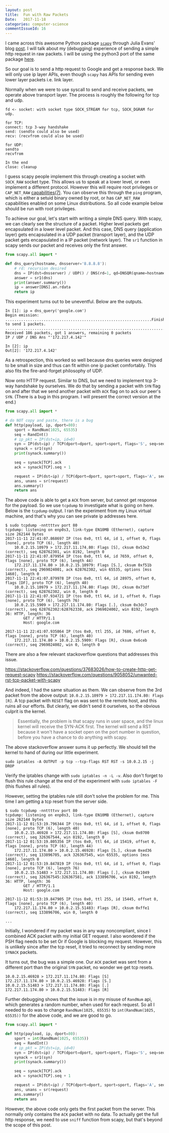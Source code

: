 ```yaml
---
layout: post
title:  Fun with Raw Packets
Date:   2017-11-18
categories: computer-science
commentIssueId: 16
---
```


I came across this awesome Python package
[`scapy`](https://github.com/secdev/scapy/) through Julia Evans' blog
[post](https://jvns.ca/blog/2013/10/31/day-20-scapy-and-traceroute/).
I will talk about my (debugging) experience of sending a simple http
request in raw packets.
I will be using the python3 port of the same package
[here](https://github.com/phaethon/scapy).

So our goal is to send a http request to Google and get a response
back.  We will only use ip layer APIs, even though `scapy` has APIs for
sending even lower layer packets i.e. link layer.

Normally when we were to use syscall to send and receive packets, we
operate above transport layer. The process is roughly the following
for tcp and udp.

```
fd <- socket: with socket type SOCK_STREAM for tcp, SOCK_DGRAM for udp.

for TCP:
connect: tcp 3-way handshake
send: (sendto could also be used)
recv: (recvfrom could also be used)

for UDP:
sendto
recvfrom

In the end
close: cleanup
```

I guess scapy people implement this through creating a socket with
`SOCK_RAW` socket type. This allows us to speak at a lower level, or
even implement a different protocol.
However this will require root privileges or `CAP_NET_RAW`
[capabilities(7)](http://man7.org/linux/man-pages/man7/capabilities.7.html).
You can observe this through the `ping` program, which is either a
setuid binary owned by root, or has `CAP_NET_RAW` capabilities enabled
on some Linux distributions. So all code example below should be run
with root privileges.

To achieve our goal, let's start with writing a simple DNS query.
With scapy, we can clearly see the structure of a packet. Higher level
packets get encapsulated in a lower level packet. And this case, DNS
query (application layer) gets encapsulated in a UDP packet
(transport layer), and the UDP packet gets encapsulated in a IP packet
(network layer).
The `sr1` function in scapy sends our packet and receives only
the first answer.

```python
from scapy.all import *

def dns_query(hostname, dnsserver='8.8.8.8'):
    # rd: recursion desired
    dns = IP(dst=dnsserver) / UDP() / DNS(rd=1, qd=DNSQR(qname=hostname))
    answer = sr1(dns)
    print(answer.summary())
    ip = answer[DNS].an.rdata
    return ip
```

This experiment turns out to be uneventful. Below are the outputs.

```
In [1]: ip = dns_query('google.com')
Begin emission:
.................................................................Finished to send 1 packets.
........................................................................................................................*
Received 186 packets, got 1 answers, remaining 0 packets
IP / UDP / DNS Ans "'172.217.4.142'"

In [2]: ip
Out[2]: '172.217.4.142'
```

As a retrospection, this worked so well because dns queries were
designed to be small in size and thus can fit within one ip packet
comfortably. This also fits the fire-and-forget philosophy of
UDP.

Now onto HTTP request. Similar to DNS, but we need to implement tcp
3-way handshake by ourselves. We do that by sending a packet with
`SYN` flag on and after that we send another packet with `ACK` flag on
to ack our peer's `SYN`. (There is a bug in this program. I will
present the correct version at the end.)

```python
from scapy.all import *

# do NOT copy and paste, there is a bug
def http(payload, ip, dport=80):
    sport = RandNum(1025, 65535)
    seq = RandInt()
    # ip_pkt = IP(dst=ip, id=0)
    syn = IP(dst=ip) / TCP(dport=dport, sport=sport, flags='S', seq=seq)
    synack = sr1(syn)
    print(synack.summary())

    seq = synack[TCP].ack
    ack = synack[TCP].seq + 1

    request = IP(dst=ip) / TCP(dport=dport, sport=sport, flags='A', seq=seq, ack=ack) / Raw(ensure_bytes(payload))
    ans, unans = sr(request)
    ans.summary()
    return ans
```

The above code is able to get a `ACK` from server, but cannot get
response for the payload. So we use `tcpdump` to investigate what is
going on here. Below is the `tcpdump` output.
I ran the experiment from my Linux virtual machine, and that's why you
can see private ip addresses here.

```
$ sudo tcpdump -nnttttvv port 80
tcpdump: listening on enp0s3, link-type EN10MB (Ethernet), capture size 262144 bytes
2017-11-11 22:41:07.868697 IP (tos 0x0, ttl 64, id 1, offset 0, flags [none], proto TCP (6), length 40)
    10.0.2.15.10979 > 172.217.11.174.80: Flags [S], cksum 0x53e2 (correct), seq 628762301, win 8192, length 0
2017-11-11 22:41:07.879954 IP (tos 0x0, ttl 64, id 7659, offset 0, flags [none], proto TCP (6), length 44)
    172.217.11.174.80 > 10.0.2.15.10979: Flags [S.], cksum 0xf51b (correct), seq 2969024001, ack 628762302, win 65535, options [mss 1460], length 0
2017-11-11 22:41:07.879978 IP (tos 0x0, ttl 64, id 28975, offset 0, flags [DF], proto TCP (6), length 40)
    10.0.2.15.10979 > 172.217.11.174.80: Flags [R], cksum 0x73df (correct), seq 628762302, win 0, length 0
2017-11-11 22:41:07.934721 IP (tos 0x0, ttl 64, id 1, offset 0, flags [none], proto TCP (6), length 76)
    10.0.2.15.5909 > 172.217.11.174.80: Flags [.], cksum 0x3dc7 (correct), seq 628762302:628762338, ack 2969024002, win 8192, length 36: HTTP, length: 36
        GET / HTTP/1.1
        Host: google.com

2017-11-11 22:41:07.935864 IP (tos 0x0, ttl 255, id 7686, offset 0, flags [none], proto TCP (6), length 40)
    172.217.11.174.80 > 10.0.2.15.5909: Flags [R], cksum 0x6ceb (correct), seq 2969024002, win 0, length 0
```

There are also a few relevant stackoverflow questions that addresses
this issue.

<https://stackoverflow.com/questions/37683026/how-to-create-http-get-request-scapy>
<https://stackoverflow.com/questions/9058052/unwanted-rst-tcp-packet-with-scapy>

And indeed, I had the same situation as them. We can observe from the
3rd packet from the above output:
`10.0.2.15.10979 > 172.217.11.174.80: Flags [R]`.
A tcp packet with `RESET` flag on was sent to the remote host, and
this ruins all our efforts.
But clearly, we didn't send it ourselves, so the obvious culprit is
the kernel.

> Essentially, the problem is that scapy runs in user space, and the
> linux kernel will receive the SYN-ACK first. The kernel will send a
> RST because it won't have a socket open on the port number in
> question, before you have a chance to do anything with scapy.

The above stackoverflow answer sums it up perfectly. We should tell
the kernel to hand of during our little experiment.

```
sudo iptables -A OUTPUT -p tcp --tcp-flags RST RST -s 10.0.2.15 -j DROP
```

Verify the iptables change with `sudo iptables -n -L -v`. Also don't
forget to flush this rule change at the end of the experiment with
`sudo iptables -F` (this flushes all rules).

However, setting the iptables rule still don't solve the problem for me.
This time I am getting a tcp reset from the server side.

```
$ sudo tcpdump -nnttttvv port 80
tcpdump: listening on enp0s3, link-type EN10MB (Ethernet), capture size 262144 bytes
2017-11-12 01:53:19.796344 IP (tos 0x0, ttl 64, id 1, offset 0, flags [none], proto TCP (6), length 40)
    10.0.2.15.46928 > 172.217.11.174.80: Flags [S], cksum 0x0700 (correct), seq 326367544, win 8192, length 0
2017-11-12 01:53:19.805356 IP (tos 0x0, ttl 64, id 15419, offset 0, flags [none], proto TCP (6), length 44)
    172.217.11.174.80 > 10.0.2.15.46928: Flags [S.], cksum 0xed36 (correct), seq 133896705, ack 326367545, win 65535, options [mss 1460], length 0
2017-11-12 01:53:19.847819 IP (tos 0x0, ttl 64, id 1, offset 0, flags [none], proto TCP (6), length 76)
    10.0.2.15.51483 > 172.217.11.174.80: Flags [.], cksum 0x1049 (correct), seq 326367545:326367581, ack 133896706, win 8192, length 36: HTTP, length: 36
        GET / HTTP/1.1
        Host: google.com

2017-11-12 01:53:19.847905 IP (tos 0x0, ttl 255, id 15445, offset 0, flags [none], proto TCP (6), length 40)
    172.217.11.174.80 > 10.0.2.15.51483: Flags [R], cksum 0xffe1 (correct), seq 133896706, win 0, length 0

...
```

Initially, I wondered if my packet was in any way noncompliant, since
I combined ACK packet with my initial GET request. I also wondered if
the PSH flag needs to be set Or if Google is blocking my
request. However, this is unlikely since after the tcp reset, it tried
to reconnect by sending more `SYNACK` packets.

It turns out, the bug was a simple one. Our `ACK` packet was sent from
a different port than the original `SYN` packet, no wonder we get tcp
resets.

```
10.0.2.15.46928 > 172.217.11.174.80: Flags [S]
172.217.11.174.80 > 10.0.2.15.46928: Flags [S.]
10.0.2.15.51483 > 172.217.11.174.80: Flags [.]
172.217.11.174.80 > 10.0.2.15.51483: Flags [R]
```

Further debugging shows that the issue is in my misuse of `RandNum`
api, which generates a random number, when used for each request.  So
all I needed to do was to change `RandNum(1025, 65535)` to
`int(RandNum(1025, 65535))` for the above code, and we are good to go.

```python
from scapy.all import *

def http(payload, ip, dport=80):
    sport = int(RandNum(1025, 65535))
    seq = RandInt()
    # ip_pkt = IP(dst=ip, id=0)
    syn = IP(dst=ip) / TCP(dport=dport, sport=sport, flags='S', seq=seq)
    synack = sr1(syn)
    print(synack.summary())

    seq = synack[TCP].ack
    ack = synack[TCP].seq + 1

    request = IP(dst=ip) / TCP(dport=dport, sport=sport, flags='A', seq=seq, ack=ack) / Raw(ensure_bytes(payload))
    ans, unans = sr(request)
    ans.summary()
    return ans
```

However, the above code only gets the first packet from the server.
This normally only contains the `ACK` packet with no data.
To actually get the full http response, we need to use `sniff`
function from scapy, but that's beyond the scope of this post.
